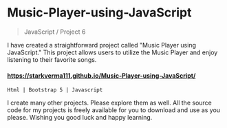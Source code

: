 # Music-Player-using-JavaScript

> JavaScript / Project 6

I have created a straightforward project called "Music Player using JavaScript."
This project allows users to utilize the Music Player and enjoy listening to their favorite songs.

#### https://starkverma111.github.io/Music-Player-using-JavaScript/

` Html | Bootstrap 5 | Javascript `

I create many other projects. Please explore them as well. All the source code for my projects is freely available for you to download and use as you please. Wishing you good luck and happy learning.
